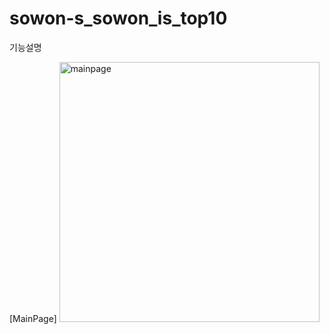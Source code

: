 # sowon-s_sowon_is_top10
기능설명

[MainPage]
<img width="416" alt="mainpage" src="https://user-images.githubusercontent.com/73399212/107111385-16fb9600-6893-11eb-8c4b-d3fcfddd25c6.png">
